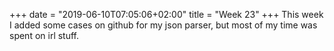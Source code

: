 +++
date = "2019-06-10T07:05:06+02:00"
title = "Week 23"
+++
This week I added some cases on github for my json parser, but most of my time was spent on irl stuff.
